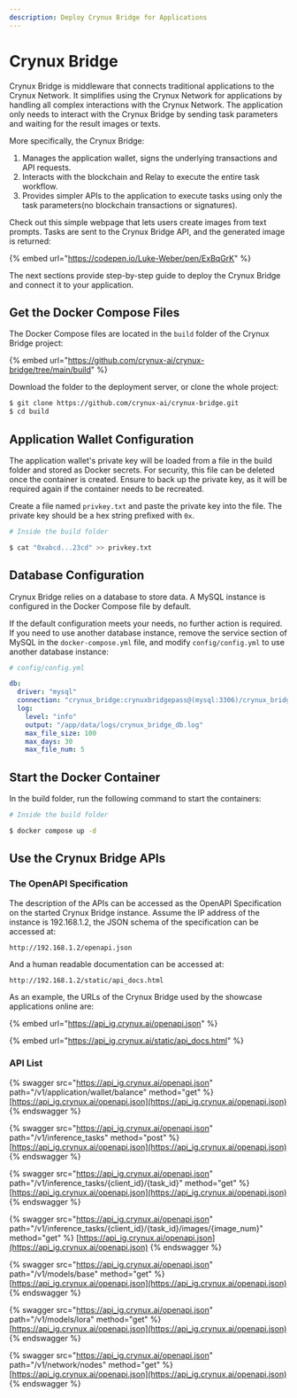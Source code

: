 ```yaml
---
description: Deploy Crynux Bridge for Applications
---
```


# Crynux Bridge

Crynux Bridge is middleware that connects traditional applications to the Crynux Network. It simplifies using the Crynux Network for applications by handling all complex interactions with the Crynux Network. The application only needs to interact with the Crynux Bridge by sending task parameters and waiting for the result images or texts.

More specifically, the Crynux Bridge:

1. Manages the application wallet, signs the underlying transactions and API requests.
2. Interacts with the blockchain and Relay to execute the entire task workflow.
3. Provides simpler APIs to the application to execute tasks using only the task parameters(no blockchain transactions or signatures).

Check out this simple webpage that lets users create images from text prompts. Tasks are sent to the Crynux Bridge API, and the generated image is returned:

{% embed url="https://codepen.io/Luke-Weber/pen/ExBqGrK" %}

The next sections provide step-by-step guide to deploy the Crynux Bridge and connect it to your application.

## Get the Docker Compose Files

The Docker Compose files are located in the `build` folder of the Crynux Bridge project:

{% embed url="https://github.com/crynux-ai/crynux-bridge/tree/main/build" %}

Download the folder to the deployment server, or clone the whole project:

```sh
$ git clone https://github.com/crynux-ai/crynux-bridge.git
$ cd build
```

## Application Wallet Configuration

The application wallet's private key will be loaded from a file in the build folder and stored as Docker secrets. For security, this file can be deleted once the container is created. Ensure to back up the private key, as it will be required again if the container needs to be recreated.

Create a file named `privkey.txt` and paste the private key into the file. The private key should be a hex string prefixed with `0x`.

```sh
# Inside the build folder

$ cat "0xabcd...23cd" >> privkey.txt
```

## Database Configuration

Crynux Bridge relies on a database to store data. A MySQL instance is configured in the Docker Compose file by default.

If the default configuration meets your needs, no further action is required. If you need to use another database instance, remove the service section of MySQL in the `docker-compose.yml` file, and modify `config/config.yml` to use another database instance:

```yaml
# config/config.yml

db:
  driver: "mysql"
  connection: "crynux_bridge:crynuxbridgepass@(mysql:3306)/crynux_bridge?parseTime=true"
  log:
    level: "info"
    output: "/app/data/logs/crynux_bridge_db.log"
    max_file_size: 100
    max_days: 30
    max_file_num: 5
```

## Start the Docker Container

In the build folder, run the following command to start the containers:

```sh
# Inside the build folder

$ docker compose up -d
```

## Use the Crynux Bridge APIs

### The OpenAPI Specification

The description of the APIs can be accessed as the OpenAPI Specification on the started Crynux Bridge instance. Assume the IP address of the instance is 192.168.1.2, the JSON schema of the specification can be accessed at:

```
http://192.168.1.2/openapi.json
```

And a human readable documentation can be accessed at:

```
http://192.168.1.2/static/api_docs.html
```

As an example, the URLs of the Crynux Bridge used by the showcase applications online are:

{% embed url="https://api_ig.crynux.ai/openapi.json" %}

{% embed url="https://api_ig.crynux.ai/static/api_docs.html" %}

### API List

{% swagger src="https://api_ig.crynux.ai/openapi.json" path="/v1/application/wallet/balance" method="get" %}
[https://api_ig.crynux.ai/openapi.json](https://api_ig.crynux.ai/openapi.json)
{% endswagger %}

{% swagger src="https://api_ig.crynux.ai/openapi.json" path="/v1/inference_tasks" method="post" %}
[https://api_ig.crynux.ai/openapi.json](https://api_ig.crynux.ai/openapi.json)
{% endswagger %}

{% swagger src="https://api_ig.crynux.ai/openapi.json" path="/v1/inference_tasks/{client_id}/{task_id}" method="get" %}
[https://api_ig.crynux.ai/openapi.json](https://api_ig.crynux.ai/openapi.json)
{% endswagger %}

{% swagger src="https://api_ig.crynux.ai/openapi.json" path="/v1/inference_tasks/{client_id}/{task_id}/images/{image_num}" method="get" %}
[https://api_ig.crynux.ai/openapi.json](https://api_ig.crynux.ai/openapi.json)
{% endswagger %}

{% swagger src="https://api_ig.crynux.ai/openapi.json" path="/v1/models/base" method="get" %}
[https://api_ig.crynux.ai/openapi.json](https://api_ig.crynux.ai/openapi.json)
{% endswagger %}

{% swagger src="https://api_ig.crynux.ai/openapi.json" path="/v1/models/lora" method="get" %}
[https://api_ig.crynux.ai/openapi.json](https://api_ig.crynux.ai/openapi.json)
{% endswagger %}

{% swagger src="https://api_ig.crynux.ai/openapi.json" path="/v1/network/nodes" method="get" %}
[https://api_ig.crynux.ai/openapi.json](https://api_ig.crynux.ai/openapi.json)
{% endswagger %}
